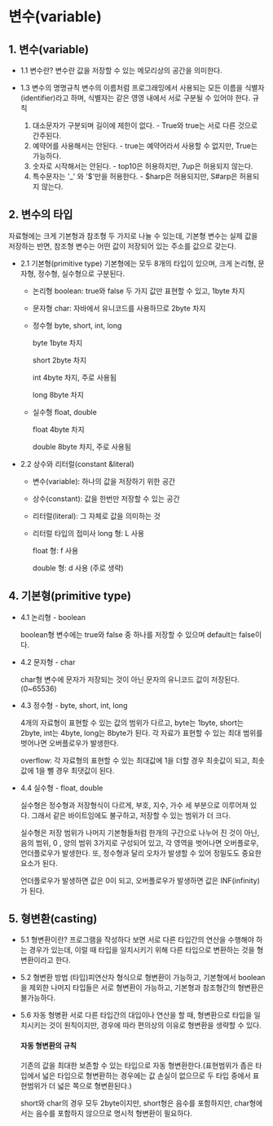 # 변수(variable)

## 1. 변수(variable)

+ 1.1 변수란?
  변수란 값을 저장할 수 있는 메모리상의 공간을 의미한다.

+ 1.3 변수의 명명규칙
  변수의 이름처럼 프로그래밍에서 사용되는 모든 이름을 식별자(identifier)라고 하며, 식별자는 같은 영영 내에서 서로 구분될 수 있어야 한다.
  규칙
  1. 대소문자가 구분되며 길이에 제한이 없다. - True와 true는 서로 다른 것으로 간주된다.
  2. 예약어를 사용해서는 안된다. - true는 예약어라서 사용할 수 없지만, True는 가능하다.
  3. 숫자로 시작해서는 안된다. - top10은 허용하지만, 7up은 허용되지 않는다.
  4. 특수문자는 '_' 와 '$'만을 허용한다. - $harp은 허용되지만, S#arp은 허용되지 않는다.
 
## 2. 변수의 타입
  자료형에는 크게 기본형과 참조형 두 가지로 나눌 수 있는데, 기본형 변수는 실제 값을 저장하는 반면, 참조형 변수는 어떤 값이 저장되어 있는 주소를 값으로 갖는다.

+ 2.1 기본형(primitive type)
  기본형에는 모두 8개의 타입이 있으며, 크게 논리형, 문자형, 정수형, 실수형으로 구분된다.

  + 논리형 boolean: true와 false 두 가지 값만 표현할 수 있고, 1byte 차지
 
  + 문자형 char: 자바에서 유니코드를 사용하므로 2byte 차지
 
  + 정수형 byte, short, int, long
    
    byte 1byte 차지
    
    short 2byte 차지

    int 4byte 차지, 주로 사용됨

    long 8byte 차지

  + 실수형 float, double
    
    float 4byte 차지

    double 8byte 차지, 주로 사용됨

+ 2.2 상수와 리터럴(constant &literal)
  + 변수(variable): 하나의 값을 저장하기 위한 공간
  + 상수(constant): 값을 한번만 저장할 수 있는 공간
  + 리터럴(literal): 그 자체로 값을 의미하는 것
 
  + 리터럴 타입의 접미사
    long 형: L 사용

    float 형: f 사용

    double 형: d 사용 (주로 생략)
    
## 4. 기본형(primitive type)
+ 4.1 논리형 - boolean

  boolean형 변수에는 true와 false 중 하나를 저장할 수 있으며 default는 false이다.
+ 4.2 문자형 - char

  char형 변수에 문자가 저장되는 것이 아닌 문자의 유니코드 값이 저장된다. (0~65536)
+ 4.3 정수형 - byte, short, int, long

  4개의 자료형이 표현할 수 있는 값의 범위가 다르고, byte는 1byte, short는 2byte, int는 4byte, long는 8byte가 된다. 각 자료가 표현할 수 있는 최대 범위를 벗어나면 오버플로우가 발생한다.
  
  overflow: 각 자료형의 표현할 수 있는 최대값에 1을 더할 경우 최솟값이 되고, 최솟값에 1을 뺄 경우 최댓값이 된다.

+ 4.4 실수형 - float, double
 
    실수형은 정수형과 저장형식이 다르게, 부호, 지수, 가수 세 부분으로 이루어져 있다. 그래서 같은 바이트임에도 불구하고, 저장할 수 있는 범위가 더 크다.

    실수형은 저장 범위가 나머지 기본형들처럼 한개의 구간으로 나누어 진 것이 아닌, 음의 범위, 0 , 양의 범위 3가지로 구성되어 있고, 각 영역을 벗어나면 오버플로우, 언더플로우가 발생한다. 또, 정수형과 달리 오차가 발생할 수 있어 정밀도도 중요한 요소가 된다. 

    언더플로우가 발생하면 값은 0이 되고, 오버플로우가 발생하면 값은 INF(infinity)가 된다.

## 5. 형변환(casting)
  + 5.1 형변환이란?
    프로그램을 작성하다 보면 서로 다른 타입간의 연산을 수행해야 하는 경우가 있는데, 이럴 때 타입을 일치시키기 위해 다른 타입으로 변환하는 것을 형변환이라고 한다.
  + 5.2 형변환 방법
    (타입)피연산자 형식으로 형변환이 가능하고, 기본형에서 boolean을 제외한 나머지 타입들은 서로 형변환이 가능하고, 기본형과 참조형간의 형변환은 불가능하다.
  + 5.6 자동 형병환
    서로 다른 타입간의 대입이나 연산을 할 때, 형변환으로 타입을 일치시키는 것이 원칙이지만, 경우에 따라 편의상의 이유로 형변환을 생략할 수 있다.

    #### 자동 형변환의 규칙
    기존의 값을 최대한 보존할 수 있는 타입으로 자동 형변환한다.(표현범위가 좁은 타입에서 넓은 타입으로 형변환하는 경우에는 값 손실이 없으므로 두 타입 중에서 표현범위가 더 넓은 쪽으로 형변환된다.)

    short와 char의 경우 모두 2byte이지만, short형은 음수를 포함하지만, char형에서는 음수를 포함하지 않으므로 명시적 형변환이 필요하다.

